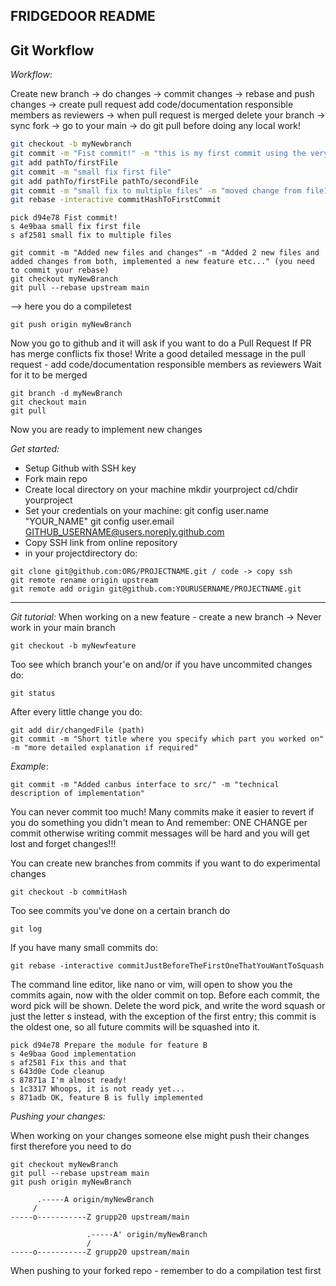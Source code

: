 ## FRIDGEDOOR README

## Git Workflow

_Workflow_:

Create new branch -> do changes -> commit changes -> rebase and push changes -> create pull request add code/documentation responsible members as reviewers
-> when pull request is merged delete your branch -> sync fork -> go to your main -> do git pull before doing any local work! 

```bash
git checkout -b myNewbranch
git commit -m "Fist commit!" -m "this is my first commit using the very best git tutorial"
git add pathTo/firstFile
git commit -m "small fix first file"
git add pathTo/firstFile pathTo/secondFile
git commit -m "small fix to multiple files" -m "moved change from file1 to file2"
git rebase -interactive commitHashToFirstCommit
```
```
pick d94e78 Fist commit!
s 4e9baa small fix first file
s af2581 small fix to multiple files

```
```
git commit -m "Added new files and changes" -m "Added 2 new files and added changes from both, implemented a new feature etc..." (you need to commit your rebase)
git checkout myNewBranch
git pull --rebase upstream main
```
--> here you do a compiletest
```
git push origin myNewBranch
```
Now you go to github and it will ask if you want to do a Pull Request
If PR has merge conflicts fix those!
Write a good detailed message in the pull request - add code/documentation responsible members as reviewers
Wait for it to be merged
```
git branch -d myNewBranch
git checkout main
git pull
```
Now you are ready to implement new changes


_Get started:_

- Setup Github with SSH key
- Fork main repo
- Create local directory on your machine 
    mkdir yourproject
    cd/chdir yourproject
- Set your credentials on your machine:
    git config user.name "YOUR_NAME"
    git config user.email GITHUB_USERNAME@users.noreply.github.com
- Copy SSH link from online repository
- in your projectdirectory do:
```
git clone git@github.com:ORG/PROJECTNAME.git / code -> copy ssh
git remote rename origin upstream
git remote add origin git@github.com:YOURUSERNAME/PROJECTNAME.git

```


-----------------------------
_Git tutorial:_
When working on a new feature - create a new branch -> Never work in your main branch
```
git checkout -b myNewfeature
```

Too see which branch your'e on and/or if you have uncommited changes do:
```
git status
```
After every little change you do:
```
git add dir/changedFile (path)
git commit -m "Short title where you specify which part you worked on" -m "more detailed explanation if required"
```
_Example_: 
```
git commit -m "Added canbus interface to src/" -m "technical description of implementation"
```

You can never commit too much! Many commits make it easier to revert if you do something you didn't mean to
And remember: ONE CHANGE per commit otherwise writing commit messages will be hard and you will get lost and forget changes!!!

You can create new branches from commits if you want to do experimental changes 
```
git checkout -b commitHash
```

Too see commits you've done on a certain branch do
```
git log
```

If you have many small commits do:
```
git rebase -interactive commitJustBeforeTheFirstOneThatYouWantToSquash
```

The command line editor, like nano or vim, will open to show you the commits again, now with the older commit on top. Before each commit, the word pick will be shown. Delete the word pick, and write the word squash or just the letter s instead, with the exception of the first entry; this commit is the oldest one, so all future commits will be squashed into it. 

```
pick d94e78 Prepare the module for feature B
s 4e9baa Good implementation
s af2581 Fix this and that
s 643d0e Code cleanup
s 87871a I'm almost ready!
s 1c3317 Whoops, it is not ready yet...
s 871adb OK, feature B is fully implemented
```

_Pushing your changes:_

When working on your changes someone else might push their changes first therefore you need to do
```    
git checkout myNewBranch
git pull --rebase upstream main
git push origin myNewBranch
```
```
      .-----A origin/myNewBranch
     / 
-----o-----------Z grupp20 upstream/main
```
```
                 .-----A' origin/myNewBranch
                 /
-----o-----------Z grupp20 upstream/main
```

When pushing to your forked repo - remember to do a compilation test first

